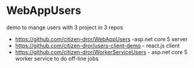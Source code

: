 # WebAppUsers


demo to mange users 
with 3 project in 3 repos

- https://github.com/citizen-dror/WebAppUsers -asp.net core 5 server
- https://github.com/citizen-dror/users-client-demo - react.js client 
- https://github.com/citizen-dror/WorkerServiceUsers - asp.net core 5 worker service to do off-line jobs 

